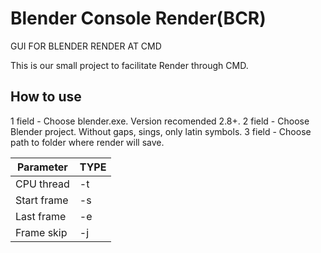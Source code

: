 # Blender Console Render(BCR)
GUI FOR BLENDER RENDER AT CMD

This is our small project to facilitate Render through CMD.

## How to use

1 field - Choose blender.exe. Version recomended 2.8+.
2 field - Choose Blender project. Without gaps, sings, only latin symbols.
3 field - Choose path to folder where render will save.

| Parameter              | TYPE|
| ---------------------- | ----|
| CPU thread             |  -t |
| Start frame            |  -s |
| Last frame             |  -e |
| Frame skip             |  -j |